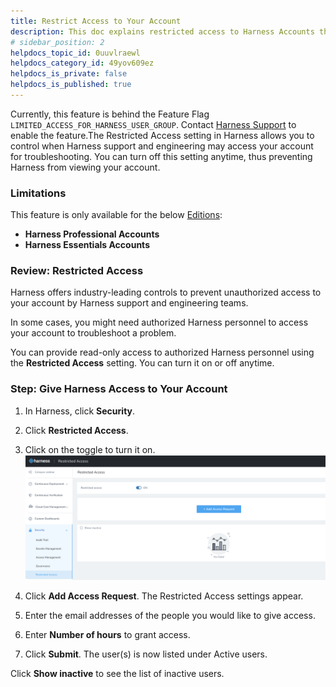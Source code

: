 ```yaml
---
title: Restrict Access to Your Account
description: This doc explains restricted access to Harness Accounts through Support Viewer.
# sidebar_position: 2
helpdocs_topic_id: 0uuvlraewl
helpdocs_category_id: 49yov609ez
helpdocs_is_private: false
helpdocs_is_published: true
---
```


Currently, this feature is behind the Feature Flag `LIMITED_ACCESS_FOR_HARNESS_USER_GROUP`. Contact [Harness Support](mailto:support@harness.io) to enable the feature.The Restricted Access setting in Harness allows you to control when Harness support and engineering may access your account for troubleshooting. You can turn off this setting anytime, thus preventing Harness from viewing your account.

### Limitations

This feature is only available for the below [Editions](../../../starthere-firstgen/harness-editions.md):

* **Harness Professional Accounts**
* **Harness Essentials Accounts**

### Review: Restricted Access

Harness offers industry-leading controls to prevent unauthorized access to your account by Harness support and engineering teams.

In some cases, you might need authorized Harness personnel to access your account to troubleshoot a problem.

You can provide read-only access to authorized Harness personnel using the **Restricted Access** setting. You can turn it on or off anytime.

### Step: Give Harness Access to Your Account

1. In Harness, click **Security**.
2. Click **Restricted Access**.
3. Click on the toggle to turn it on.![](./static/restricted-access-163.png)

4. Click **Add Access Request**. The Restricted Access settings appear.
5. Enter the email addresses of the people you would like to give access.
6. Enter **Number of hours** to grant access.
7. Click **Submit**. The user(s) is now listed under Active users.

Click **Show inactive** to see the list of inactive users.

